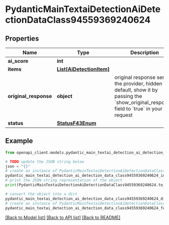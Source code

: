 # PydanticMainTextaiDetectionAiDetectionDataClass94559369240624


## Properties

Name | Type | Description | Notes
------------ | ------------- | ------------- | -------------
**ai_score** | **int** |  | 
**items** | [**List[AiDetectionItem]**](AiDetectionItem.md) |  | [optional] 
**original_response** | **object** | original response sent by the provider, hidden by default, show it by passing the &#x60;show_original_response&#x60; field to &#x60;true&#x60; in your request | [optional] 
**status** | [**StatusF43Enum**](StatusF43Enum.md) |  | 

## Example

```python
from openapi_client.models.pydantic_main_textai_detection_ai_detection_data_class94559369240624 import PydanticMainTextaiDetectionAiDetectionDataClass94559369240624

# TODO update the JSON string below
json = "{}"
# create an instance of PydanticMainTextaiDetectionAiDetectionDataClass94559369240624 from a JSON string
pydantic_main_textai_detection_ai_detection_data_class94559369240624_instance = PydanticMainTextaiDetectionAiDetectionDataClass94559369240624.from_json(json)
# print the JSON string representation of the object
print(PydanticMainTextaiDetectionAiDetectionDataClass94559369240624.to_json())

# convert the object into a dict
pydantic_main_textai_detection_ai_detection_data_class94559369240624_dict = pydantic_main_textai_detection_ai_detection_data_class94559369240624_instance.to_dict()
# create an instance of PydanticMainTextaiDetectionAiDetectionDataClass94559369240624 from a dict
pydantic_main_textai_detection_ai_detection_data_class94559369240624_form_dict = pydantic_main_textai_detection_ai_detection_data_class94559369240624.from_dict(pydantic_main_textai_detection_ai_detection_data_class94559369240624_dict)
```
[[Back to Model list]](../README.md#documentation-for-models) [[Back to API list]](../README.md#documentation-for-api-endpoints) [[Back to README]](../README.md)


